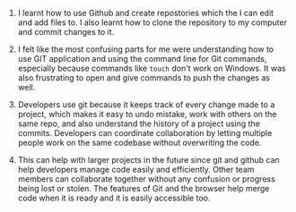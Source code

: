 1) I learnt how to use Github and create repostories which the I can edit and add files to. I also learnt how to clone the repository to my computer and commit changes to it. 

2) I felt like the most confusing parts for me were understanding how to use GIT application and using the command line for Git commands, especially because commands like `touch` don't work on Windows. It was also frustrating to open and give commands to push the changes as well. 

3) Developers use git because it keeps track of every change made to a project, which makes it easy to undo mistake, work with others on the same repo, and also understand the history of a project using the commits. Developers can coordinate collaboration by letting multiple people work on the same codebase without overwriting the code.

4) This can help with larger projects in the future since git and github can help developers manage code easily and efficiently. Other team members can collaborate together without any confusion or progress being lost or stolen. The features of Git and the browser help merge code when it is ready and it is easily accessible too. 